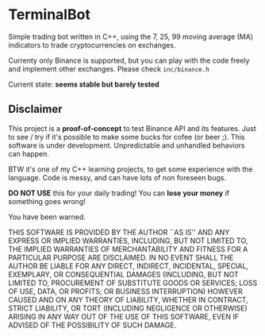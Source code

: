 ﻿# TerminalBot

Simple trading bot written in C++, using the 7, 25, 99 moving average (MA) indicators to trade cryptocurrencies on exchanges.

Currenty only Binance is supported, but you can play with the code freely and implement other exchanges. Please check `inc/binance.h`

Current state: **seems stable but barely tested**

## Disclaimer

This project is a **proof-of-concept** to test Binance API and its features.
Just to see / try if it's possible to make some bucks for cofee (or beer ;).
This software is under development. Unpredictable and unhandled behaviors can happen.

BTW it's one of my C++ learning projects, to get some experience with the language.
Code is messy, and can have lots of non foreseen bugs.

**DO NOT USE** this for your daily trading! You can **lose your money** if something goes wrong!

You have been warned.

THIS SOFTWARE IS PROVIDED BY THE AUTHOR ``AS IS'' AND ANY EXPRESS OR IMPLIED WARRANTIES, INCLUDING, BUT NOT LIMITED TO, THE IMPLIED WARRANTIES OF MERCHANTABILITY AND FITNESS FOR A PARTICULAR PURPOSE ARE DISCLAIMED. IN NO EVENT SHALL THE AUTHOR BE LIABLE FOR ANY DIRECT, INDIRECT, INCIDENTAL, SPECIAL, EXEMPLARY, OR CONSEQUENTIAL DAMAGES (INCLUDING, BUT NOT LIMITED TO, PROCUREMENT OF SUBSTITUTE GOODS OR SERVICES; LOSS OF USE, DATA, OR PROFITS; OR BUSINESS INTERRUPTION) HOWEVER CAUSED AND ON ANY THEORY OF LIABILITY, WHETHER IN CONTRACT, STRICT LIABILITY, OR TORT (INCLUDING NEGLIGENCE OR OTHERWISE) ARISING IN ANY WAY OUT OF THE USE OF THIS SOFTWARE, EVEN IF ADVISED OF THE POSSIBILITY OF SUCH DAMAGE.




